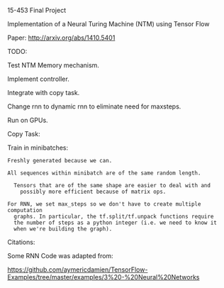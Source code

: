 15-453 Final Project

Implementation of a Neural Turing Machine (NTM) using Tensor Flow

Paper: http://arxiv.org/abs/1410.5401

TODO:

  Test NTM Memory mechanism.

  Implement controller.

  Integrate with copy task.

  Change rnn to dynamic rnn to eliminate need for maxsteps.

  Run on GPUs.

Copy Task:

  Train in minibatches:

    Freshly generated because we can.

    All sequences within minibatch are of the same random length.

      Tensors that are of the same shape are easier to deal with and
        possibly more efficient because of matrix ops.
    
    For RNN, we set max_steps so we don't have to create multiple computation
      graphs. In particular, the tf.split/tf.unpack functions require
      the number of steps as a python integer (i.e. we need to know it
      when we're building the graph).

Citations:

Some RNN Code was adapted from:

https://github.com/aymericdamien/TensorFlow-Examples/tree/master/examples/3%20-%20Neural%20Networks
